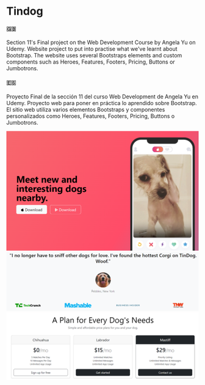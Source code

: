 # Tindog

#### :uk: 
Section 11's Final project on the Web Development Course by Angela Yu on Udemy.
Website project to put into practise what we've learnt about Bootstrap. The website uses several Bootstraps elements and custom components such as Heroes, Features, Footers, Pricing, Buttons or Jumbotrons.

#### :es:  
Proyecto Final de la sección 11 del curso Web Development de Angela Yu en Udemy. 
Proyecto web para poner en práctica lo aprendido sobre Bootstrap. El sitio web utiliza varios elementos Bootstraps y componentes personalizados como Heroes, Features, Footers, Pricing, Buttons o Jumbotrons.


![Screenshot of the website](https://github.com/lzmdev7/Tindog/blob/main/website%20screeshots/image%201.png)
![Screenshot of the website](https://github.com/lzmdev7/Tindog/blob/main/website%20screeshots/image%202.png)
![Screenshot of the website](https://github.com/lzmdev7/Tindog/blob/main/website%20screeshots/image%203.png)
